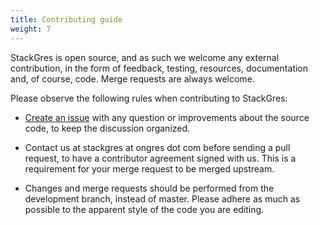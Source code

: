 ```yaml
---
title: Contributing guide
weight: 7
---
```


StackGres is open source, and as such we welcome any external contribution, in the form of feedback, testing, resources,
 documentation and, of course, code. Merge requests are always welcome.

Please observe the following rules when contributing to StackGres:

* [Create an issue](https://gitlab.com/ongresinc/stackgres/issues/new) with any question or improvements about the source
 code, to keep the discussion organized.

* Contact us at stackgres at ongres dot com before sending a pull request, to have a contributor agreement signed with us.
 This is a requirement for your merge request to be merged upstream.

* Changes and merge requests should be performed from the development branch, instead of master. Please adhere as much
 as possible to the apparent style of the code you are editing.

